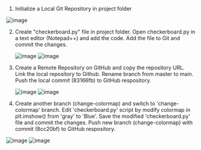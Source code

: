 1) Initialize a Local Git Repository in project folder
   
  ![image](https://github.com/user-attachments/assets/5635a7e2-4493-4228-910e-be8ecebe411b)
  
2) Create "checkerboard.py" file in project folder. Open checkerboard.py in a text editor (Notepad++) and add the code.
  Add the file to Git and commit the changes.

   ![image](https://github.com/user-attachments/assets/aab1c7be-d54a-4472-99e0-3b7bfda336ff)
  ![image](https://github.com/user-attachments/assets/7191efe5-2e15-473a-8c9c-41f35e656f70)

4) Create a Remote Repository on GitHub and copy the repository URL. Link the local repository to Github.
   Rename branch from master to main. Push the local commit (83166fb) to GitHub respository.
   
   ![image](https://github.com/user-attachments/assets/f3259247-81f1-43c7-ac6c-f7dbe4af8128)
   ![image](https://github.com/user-attachments/assets/485ef291-eb4f-47ee-a300-38b8555130cb)

5) Create another branch (change-colormap) and switch to 'change-colormap' branch.
   Edit 'checkerboard.py' script by modify colormap in plt.imshow() from 'gray' to 'Blue'. 
   Save the modified 'checkerboard.py' file and commit the changes.
   Push new branch (change-colormap) with commit (8cc20bf) to GitHub respository.

![image](https://github.com/user-attachments/assets/aaf53fa0-842c-4f98-a6be-7b6d35f14ddd)
![image](https://github.com/user-attachments/assets/64ccbd72-4aef-4b70-b5fc-5abc413298e1)
   
